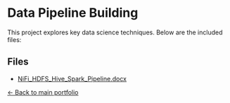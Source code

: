 # Data Pipeline Building

This project explores key data science techniques. Below are the included files:

## Files
- [NiFi_HDFS_Hive_Spark_Pipeline.docx](./NiFi_HDFS_Hive_Spark_Pipeline.docx)

[← Back to main portfolio](../index.md)
